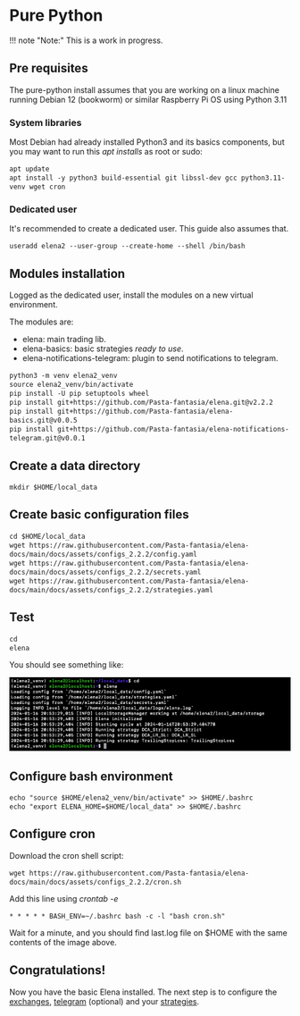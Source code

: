 # Pure Python 

!!! note "Note:" 
    This is a work in progress.

## Pre requisites

The pure-python install assumes that you are working on a linux machine running Debian 12 (bookworm) or similar Raspberry Pi OS using Python 3.11

### System libraries
Most Debian had already installed Python3 and its basics components, but you may want to run this _apt installs_ as root or sudo:

```shell
apt update
apt install -y python3 build-essential git libssl-dev gcc python3.11-venv wget cron
```
### Dedicated user

It's recommended to create a dedicated user. This guide also assumes that.
```shell
useradd elena2 --user-group --create-home --shell /bin/bash 
```

## Modules installation

Logged as the dedicated user, install the modules on a new virtual environment.

The modules are:

- elena: main trading lib.
- elena-basics: basic strategies _ready to use_.
- elena-notifications-telegram: plugin to send notifications to telegram.

```shell
python3 -m venv elena2_venv
source elena2_venv/bin/activate
pip install -U pip setuptools wheel
pip install git+https://github.com/Pasta-fantasia/elena.git@v2.2.2
pip install git+https://github.com/Pasta-fantasia/elena-basics.git@v0.0.5 
pip install git+https://github.com/Pasta-fantasia/elena-notifications-telegram.git@v0.0.1
```

## Create a data directory 

```shell
mkdir $HOME/local_data
```

## Create basic configuration files

```shell
cd $HOME/local_data
wget https://raw.githubusercontent.com/Pasta-fantasia/elena-docs/main/docs/assets/configs_2.2.2/config.yaml
wget https://raw.githubusercontent.com/Pasta-fantasia/elena-docs/main/docs/assets/configs_2.2.2/secrets.yaml
wget https://raw.githubusercontent.com/Pasta-fantasia/elena-docs/main/docs/assets/configs_2.2.2/strategies.yaml
```
## Test

```shell
cd
elena
```
You should see something like:

![img.png](img.png)

## Configure bash environment 
```
echo "source $HOME/elena2_venv/bin/activate" >> $HOME/.bashrc
echo "export ELENA_HOME=$HOME/local_data" >> $HOME/.bashrc
```

## Configure cron

Download the cron shell script:
```
wget https://raw.githubusercontent.com/Pasta-fantasia/elena-docs/main/docs/assets/configs_2.2.2/cron.sh
```
Add this line using _crontab -e_
```
* * * * * BASH_ENV=~/.bashrc bash -c -l "bash cron.sh"
```
Wait for a minute, and you should find last.log file on $HOME with the same contents of the image above.

## Congratulations!

Now you have the basic Elena installed.
The next step is to configure the [exchanges](/02_config/exchanges/), [telegram](/02_config/telegram/) (optional) and your [strategies](/03_strategies/).